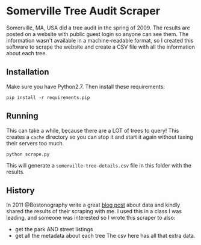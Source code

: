 Somerville Tree Audit Scraper
=============================

Somerville, MA, USA did a tree audit in the spring of 2009.  The results are posted 
on a website with public guest login so anyone can see them.  The information 
wasn't available in a machine-readable format, so I created this software to scrape 
the website and create a CSV file with all the information about each tree.

Installation
------------

Make sure you have Python2.7.  Then install these requirements:

```
pip install -r requirements.pip
```

Running
-------

This can take a while, because there are a LOT of trees to query!  This creates a 
`cache` directory so you can stop it and start it again without taxing their servers too much.

```
python scrape.py
```

This will generate a `somerville-tree-details.csv` file in this folder with the results.

History
-------

In 2011 @Bostonography write a great [blog post](http://bostonography.com/2011/autumn-streets/)
about data and kindly shared the results of their scraping with me.  I used this in a class I was
leading, and someone was interested so I wrote this scraper to also:
 * get the park AND street listings
 * get all the metadata about each tree
The csv here has all that extra data.
